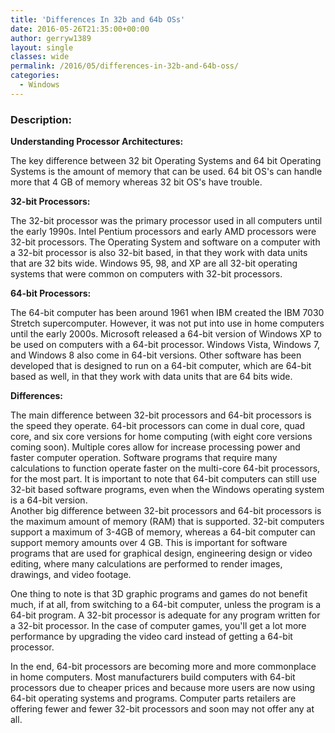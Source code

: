 ```yaml
---
title: 'Differences In 32b and 64b OSs'
date: 2016-05-26T21:35:00+00:00
author: gerryw1389
layout: single
classes: wide
permalink: /2016/05/differences-in-32b-and-64b-oss/
categories:
  - Windows
---
```

<!--more-->

### Description:

**Understanding Processor Architectures:**

The key difference between 32 bit Operating Systems and 64 bit Operating Systems is the amount of memory that can be used. 64 bit OS's can handle more that 4 GB of memory whereas 32 bit OS's have trouble.

**32-bit Processors:**

The 32-bit processor was the primary processor used in all computers until the early 1990s. Intel Pentium processors and early AMD processors were 32-bit processors. The Operating System and software on a computer with a 32-bit processor is also 32-bit based, in that they work with data units that are 32 bits wide. Windows 95, 98, and XP are all 32-bit operating systems that were common on computers with 32-bit processors.

**64-bit Processors:**

The 64-bit computer has been around 1961 when IBM created the IBM 7030 Stretch supercomputer. However, it was not put into use in home computers until the early 2000s. Microsoft released a 64-bit version of Windows XP to be used on computers with a 64-bit processor. Windows Vista, Windows 7, and Windows 8 also come in 64-bit versions. Other software has been developed that is designed to run on a 64-bit computer, which are 64-bit based as well, in that they work with data units that are 64 bits wide.

**Differences:**

The main difference between 32-bit processors and 64-bit processors is the speed they operate. 64-bit processors can come in dual core, quad core, and six core versions for home computing (with eight core versions coming soon). Multiple cores allow for increase processing power and faster computer operation. Software programs that require many calculations to function operate faster on the multi-core 64-bit processors, for the most part. It is important to note that 64-bit computers can still use 32-bit based software programs, even when the Windows operating system is a 64-bit version.  
Another big difference between 32-bit processors and 64-bit processors is the maximum amount of memory (RAM) that is supported. 32-bit computers support a maximum of 3-4GB of memory, whereas a 64-bit computer can support memory amounts over 4 GB. This is important for software programs that are used for graphical design, engineering design or video editing, where many calculations are performed to render images, drawings, and video footage.

One thing to note is that 3D graphic programs and games do not benefit much, if at all, from switching to a 64-bit computer, unless the program is a 64-bit program. A 32-bit processor is adequate for any program written for a 32-bit processor. In the case of computer games, you'll get a lot more performance by upgrading the video card instead of getting a 64-bit processor.

In the end, 64-bit processors are becoming more and more commonplace in home computers. Most manufacturers build computers with 64-bit processors due to cheaper prices and because more users are now using 64-bit operating systems and programs. Computer parts retailers are offering fewer and fewer 32-bit processors and soon may not offer any at all.